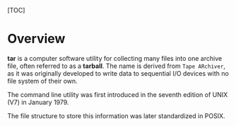 [TOC]

# Overview
**tar** is a computer software utility for collecting many files into one archive file, often referred to as a **tarball**. The name is derived from `Tape ARchiver`, as it was originally developed to write data to sequential I/O devices with no file system of their own.

The command line utility was first introduced in the seventh edition of UNIX (V7) in January 1979.

The file structure to store this information was later standardized in POSIX.
